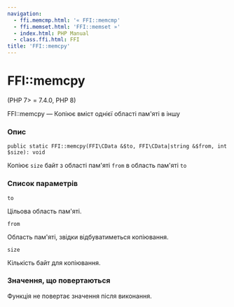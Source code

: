 ```yaml
---
navigation:
  - ffi.memcmp.html: '« FFI::memcmp'
  - ffi.memset.html: 'FFI::memset »'
  - index.html: PHP Manual
  - class.ffi.html: FFI
title: 'FFI::memcpy'
---
```

# FFI::memcpy

(PHP 7> = 7.4.0, PHP 8)

FFI::memcpy — Копіює вміст однієї області пам'яті в іншу

### Опис

```methodsynopsis
public static FFI::memcpy(FFI\CData &$to, FFI\CData|string &$from, int $size): void
```

Копіює `size` байт з області пам'яті `from` в область пам'яті `to`

### Список параметрів

`to`

Цільова область пам'яті.

`from`

Область пам'яті, звідки відбуватиметься копіювання.

`size`

Кількість байт для копіювання.

### Значення, що повертаються

Функція не повертає значення після виконання.
